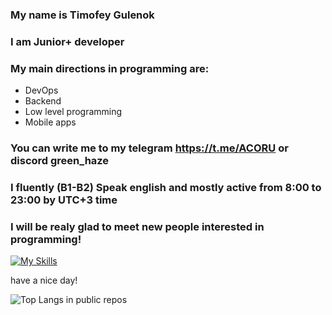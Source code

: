 ### My name is Timofey Gulenok
### I am Junior+ developer
### My main directions in programming are:
- DevOps
- Backend
- Low level programming
- Mobile apps
### You can write me to my telegram https://t.me/ACORU or discord green_haze
### I fluently (B1-B2) Speak english and mostly active from 8:00 to 23:00 by UTC+3 time
### I will be realy glad to meet new people interested in programming!

[![My Skills](https://skillicons.dev/icons?i=androidstudio,bash,cmake,gcp,git,godot,idea,kubernetes,linux,materialui,nginx,rabbitmq,raspberrypi,react,spring,c,js,tailwind,vscode,bootstrap,python,kotlin,nodejs,rust,golang,cpp,mongo,redis,postgres,java&theme=light&perline=10)](https://skillicons.dev)

have a nice day!

![Top Langs in public repos](https://github-readme-stats.vercel.app/api/top-langs/?username=greenhazel\&layout=compact)

<!--
**earhater/earhater** is a ✨ _special_ ✨ repository because its `README.md` (this file) appears on your GitHub profile.

Here are some ideas to get you started:

- 🔭 I’m currently working on ...
- 🌱 I’m currently learning ...
- 👯 I’m looking to collaborate on ...
- 🤔 I’m looking for help with ...
- 💬 Ask me about ...
- 📫 How to reach me: ...
- 😄 Pronouns: ...
- ⚡ Fun fact: ...
-->
